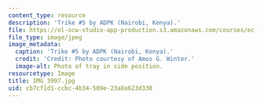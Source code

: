 ```yaml
---
content_type: resource
description: 'Trike #5 by ADPK (Nairobi, Kenya).'
file: https://ol-ocw-studio-app-production.s3.amazonaws.com/courses/ec-721-wheelchair-design-in-developing-countries-spring-2009/cb7cf1d1ccbc4b34509e23a8a623d330_IMG_3997.jpg
file_type: image/jpeg
image_metadata:
  caption: 'Trike #5 by ADPK (Nairobi, Kenya).'
  credit: 'Credit: Photo courtesy of Amos G. Winter.'
  image-alt: Photo of tray in side position.
resourcetype: Image
title: IMG_3997.jpg
uid: cb7cf1d1-ccbc-4b34-509e-23a8a623d330
---
```

